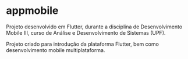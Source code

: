 # appmobile

Projeto desenvolvido em Flutter, durante a disciplina de Desenvolvimento Mobile III, curso de Análise e Desenvolvimento de Sistemas (UPF).

Projeto criado para introdução da plataforma Flutter, bem como desenvolvimento mobile multiplataforma.
